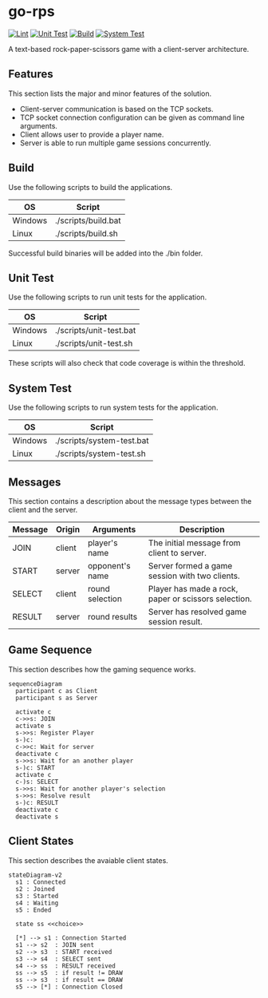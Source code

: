 # go-rps

[![Lint](https://github.com/toivjon/go-rps/actions/workflows/lint.yml/badge.svg?branch=main)](https://github.com/toivjon/go-rps/actions/workflows/lint.yml)
[![Unit Test](https://github.com/toivjon/go-rps/actions/workflows/unit-test.yml/badge.svg?branch=main)](https://github.com/toivjon/go-rps/actions/workflows/unit-test.yml)
[![Build](https://github.com/toivjon/go-rps/actions/workflows/build.yml/badge.svg?branch=main)](https://github.com/toivjon/go-rps/actions/workflows/build.yml)
[![System Test](https://github.com/toivjon/go-rps/actions/workflows/system-test.yml/badge.svg)](https://github.com/toivjon/go-rps/actions/workflows/system-test.yml)

A text-based rock-paper-scissors game with a client-server architecture.

## Features

This section lists the major and minor features of the solution.

- Client-server communication is based on the TCP sockets.
- TCP socket connection configuration can be given as command line arguments.
- Client allows user to provide a player name.
- Server is able to run multiple game sessions concurrently.

## Build

Use the following scripts to build the applications.

| OS      | Script              |
| ------- | ------------------- |
| Windows | ./scripts/build.bat |
| Linux   | ./scripts/build.sh  |

Successful build binaries will be added into the ./bin folder.

## Unit Test

Use the following scripts to run unit tests for the application.

| OS      | Script                  |
| ------- | ----------------------- |
| Windows | ./scripts/unit-test.bat |
| Linux   | ./scripts/unit-test.sh  |

These scripts will also check that code coverage is within the threshold.

## System Test

Use the following scripts to run system tests for the application.

| OS      | Script                    |
| ------- | ------------------------- |
| Windows | ./scripts/system-test.bat |
| Linux   | ./scripts/system-test.sh  |

## Messages

This section contains a description about the message types between the client and the server.

| Message | Origin | Arguments       | Description                                          |
| ------- | ------ | --------------- | ---------------------------------------------------- |
| JOIN    | client | player's name   | The initial message from client to server.           |
| START   | server | opponent's name | Server formed a game session with two clients.       |
| SELECT  | client | round selection | Player has made a rock, paper or scissors selection. |
| RESULT  | server | round results   | Server has resolved game session result.             |

## Game Sequence

This section describes how the gaming sequence works.

```mermaid
sequenceDiagram
  participant c as Client
  participant s as Server

  activate c
  c->>s: JOIN
  activate s
  s->>s: Register Player
  s-)c: 
  c->>c: Wait for server
  deactivate c
  s->>s: Wait for an another player
  s-)c: START
  activate c
  c-)s: SELECT
  s->>s: Wait for another player's selection
  s->>s: Resolve result
  s-)c: RESULT
  deactivate c
  deactivate s
```

## Client States

This section describes the avaiable client states.

```mermaid
stateDiagram-v2
  s1 : Connected
  s2 : Joined
  s3 : Started
  s4 : Waiting
  s5 : Ended

  state ss <<choice>>

  [*] --> s1 : Connection Started
  s1 --> s2  : JOIN sent
  s2 --> s3  : START received
  s3 --> s4  : SELECT sent
  s4 --> ss  : RESULT received
  ss --> s5  : if result != DRAW
  ss --> s3  : if result == DRAW
  s5 --> [*] : Connection Closed
```
